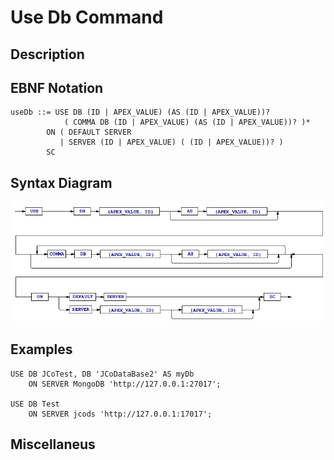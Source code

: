# Use Db Command

## Description

## EBNF Notation
	useDb ::= USE DB (ID | APEX_VALUE) (AS (ID | APEX_VALUE))? 
        		( COMMA DB (ID | APEX_VALUE) (AS (ID | APEX_VALUE))? )*
		    ON ( DEFAULT SERVER 
		       | SERVER (ID | APEX_VALUE) ( (ID | APEX_VALUE))? )
		    SC
  


## Syntax Diagram
![UseDb Command Syntax!](/languageSpecification/assets/rules/useDb.png "USE DB Syntax Diagram") 

## Examples
	USE DB JCoTest, DB 'JCoDataBase2' AS myDb  
		ON SERVER MongoDB 'http://127.0.0.1:27017';

	USE DB Test  
		ON SERVER jcods 'http://127.0.0.1:17017';
  
  
## Miscellaneus


